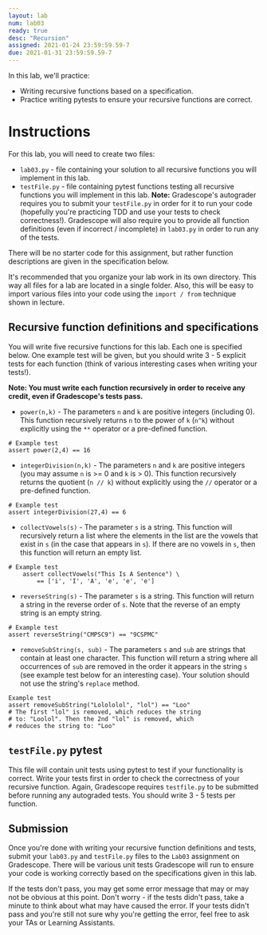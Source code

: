 ```yaml
---
layout: lab
num: lab03
ready: true
desc: "Recursion"
assigned: 2021-01-24 23:59:59.59-7
due: 2021-01-31 23:59:59.59-7
---
```


In this lab, we'll practice:

* Writing recursive functions based on a specification.
* Practice writing pytests to ensure your recursive functions are correct.

# Instructions

For this lab, you will need to create two files:
* `lab03.py` - file containing your solution to all recursive functions you will implement in this lab.
* `testFile.py` - file containing pytest functions testing all recursive functions you will implement in this lab. **Note:** Gradescope's autograder requires you to submit your `testFile.py` in order for it to run your code (hopefully you're practicing TDD and use your tests to check correctness!). Gradescope will also require you to provide all function definitions (even if incorrect / incomplete) in `lab03.py` in order to run any of the tests.

There will be no starter code for this assignment, but rather function descriptions are given in the specification below.

It's recommended that you organize your lab work in its own directory. This way all files for a lab are located in a single folder. Also, this will be easy to import various files into your code using the `import / from` technique shown in lecture.

## Recursive function definitions and specifications

You will write five recursive functions for this lab. Each one is specified below. One example test will be given, but you should write 3 - 5 explicit tests for each function (think of various interesting cases when writing your tests!).

**Note: You must write each function recursively in order to receive any credit, even if Gradescope's tests pass.**

* `power(n,k)` - The parameters `n` and `k` are positive integers (including 0). This function recursively returns `n` to the power of `k` (`n^k`) without explicitly using the `**` operator or a pre-defined function.

```
# Example test
assert power(2,4) == 16
```

* `integerDivision(n,k)` - The parameters `n` and `k` are positive integers (you may assume `n` is >= 0 and `k` is > 0). This function recursively returns the quotient (`n // k`) without explicitly using the `//` operator or a pre-defined function.

```
# Example test
assert integerDivision(27,4) == 6
```

* `collectVowels(s)` - The parameter `s` is a string. This function will recursively return a list where the elements in the list are the vowels that exist in `s` (in the case that appears in `s`). If there are no vowels in `s`, then this function will return an empty list.

```
# Example test
    assert collectVowels("This Is A Sentence") \
        == ['i', 'I', 'A', 'e', 'e', 'e']
```

* `reverseString(s)` - The parameter `s` is a string. This function will return a string in the reverse order of `s`. Note that the reverse of an empty string is an empty string.

```
# Example test
assert reverseString("CMPSC9") == "9CSPMC"
```

* `removeSubString(s, sub)` - The parameters `s` and `sub` are strings that contain at least one character. This function will return a string where all occurrences of `sub` are removed in the order it appears in the string `s` (see example test below for an interesting case). Your solution should not use the string's `replace` method.

```
Example test
assert removeSubString("Lolololol", "lol") == "Loo"
# The first "lol" is removed, which reduces the string 
# to: "Loolol". Then the 2nd "lol" is removed, which 
# reduces the string to: "Loo"
```

## `testFile.py` pytest

This file will contain unit tests using pytest to test if your functionality is correct. Write your tests first in order to check the correctness of your recursive function. Again, Gradescope requires `testfile.py` to be submitted before running any autograded tests. You should write 3 - 5 tests per function.

## Submission

Once you're done with writing your recursive function definitions and tests, submit your `lab03.py` and `testFile.py` files to the `Lab03` assignment on Gradescope. There will be various unit tests Gradescope will run to ensure your code is working correctly based on the specifications given in this lab.

If the tests don't pass, you may get some error message that may or may not be obvious at this point. Don't worry - if the tests didn't pass, take a minute to think about what may have caused the error. If your tests didn't pass and you're still not sure why you're getting the error, feel free to ask your TAs or Learning Assistants.
